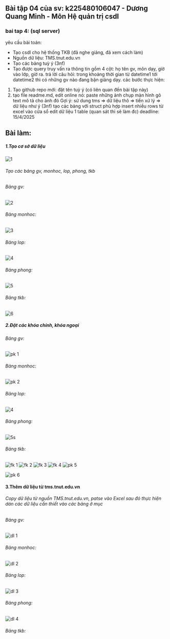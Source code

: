 ## Bài tập 04 của sv: k225480106047 - Dương Quang Minh - Môn Hệ quản trị csdl
### bai tap 4: (sql server)
yêu cầu bài toán:
 - Tạo csdl cho hệ thống TKB (đã nghe giảng, đã xem cách làm)
 - Nguồn dữ liệu: TMS.tnut.edu.vn
 - Tạo các bảng tuỳ ý (3nf)
 - Tạo được query truy vấn ra thông tin gồm 4 cột: họ tên gv, môn dạy, giờ vào lớp, giờ ra.
   trả lời câu hỏi: trong khoảng thời gian từ datetime1 tới datetime2 thì có những gv nào đang bận giảng dạy.
các bước thực hiện:
1. Tạo github repo mới: đặt tên tuỳ ý (có liên quan đến bài tập này)
2. tạo file readme.md, edit online nó:
   paste những ảnh chụp màn hình
   gõ text mô tả cho ảnh đó
Gợi ý:
  sử dung tms => dữ liệu thô => tiền xử lý => dữ liệu như ý (3nf)
  tạo các bảng với struct phù hợp
  insert nhiều rows từ excel vào cửa sổ edit dữ liệu 1 table (quan sát thì sẽ làm đc)
deadline: 15/4/2025
## Bài làm:
##### 1.Tạo cơ sở dữ liệu
![1](https://github.com/user-attachments/assets/83fda984-b8cc-4176-bc5e-c0bd349781dc)
###### Tạo các bảng gv, monhoc, lop, phong, tkb
###### Bảng gv:
![2](https://github.com/user-attachments/assets/8617fe44-4b99-48a5-b779-39db12105d3c)
###### Bảng monhoc:
![3](https://github.com/user-attachments/assets/7bc09fe1-c0e6-46d1-9b15-b1c008dcc2b4)
###### Bảng lop:
![4](https://github.com/user-attachments/assets/0515d83a-c24e-43dd-b576-e23011ab053f)
###### Bảng phong:
![5](https://github.com/user-attachments/assets/accc263b-5f3e-4f55-b0b5-fb32f6017912)
###### Bảng tkb:
![6](https://github.com/user-attachments/assets/e013bb81-1b2c-4da5-a1f2-947a5edadeb5)

##### 2.Đặt các khóa chính, khóa ngoại
###### Bảng gv:
![pk 1](https://github.com/user-attachments/assets/42128a3c-de1d-482c-8d7a-9758e29e0518)
###### Bảng monhoc:
![pk 2](https://github.com/user-attachments/assets/831fe4ea-24d2-4907-b29f-b54431651f92)
###### Bảng lop:
![4](https://github.com/user-attachments/assets/dd3472aa-78d8-4fbb-9fd0-27cf0b7a9330)
###### Bảng phong:
![5](https://github.com/user-attachments/assets/fad1fe7b-1dbe-44aa-b224-c3fed63e077a)s
###### Bảng tkb:
![fk 1](https://github.com/user-attachments/assets/6a12efd4-4bdb-43a8-b3b5-518de168cef0)
![fk 2](https://github.com/user-attachments/assets/8ddefb09-f4c7-45c1-bc89-4b15f1ec4771)
![fk 3](https://github.com/user-attachments/assets/0d39c67e-31c2-41d7-8dad-2f489b85458a)
![fk 4](https://github.com/user-attachments/assets/8028c445-9f0b-434d-9c32-dee95ffbbb00)
![pk 5](https://github.com/user-attachments/assets/81b74eb2-5c4c-412b-bc90-498bafb5eb6b)

![pk 6](https://github.com/user-attachments/assets/1937c371-5551-4c65-a64f-68711bb2b6fc)

#### 3.Thêm dữ liệu từ tms.tnut.edu.vn
###### Copy dữ liệu từ nguồn TMS.tnut.edu.vn, patse vào Excel sau đó thực hiện dán các dữ liệu cần thiết vào các bảng ở mục
###### Bảng gv:
![dl 1](https://github.com/user-attachments/assets/e691e2ab-54c2-4b85-9b37-dc08e05ce8a9)
###### Bảng monhoc:
![dl 2](https://github.com/user-attachments/assets/4cf0c4c4-dfcf-4091-980c-dc0c0a55589b)
###### Bảng lop:
![dl 3](https://github.com/user-attachments/assets/37c3e662-fe71-40d3-98af-382e076f2d9d)
###### Bảng phong:
![dl 4](https://github.com/user-attachments/assets/e3f46181-3c2a-4bd8-a02a-ccb87fc5f5c0)
###### Bảng tkb:
